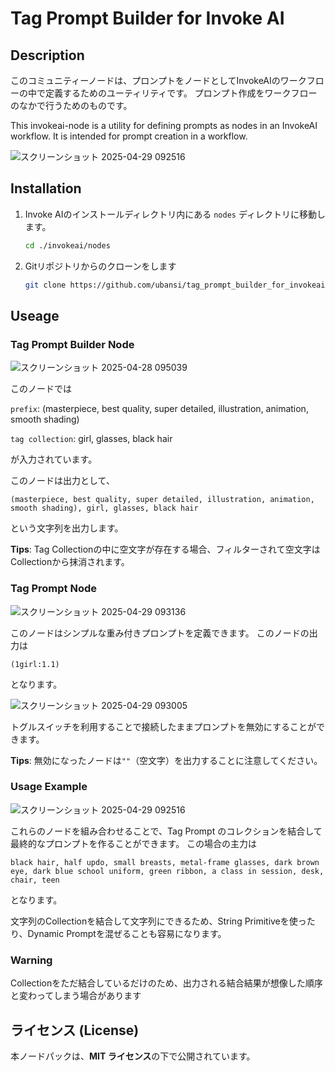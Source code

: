 # Tag Prompt Builder for Invoke AI

## Description
このコミュニティーノードは、プロンプトをノードとしてInvokeAIのワークフローの中で定義するためのユーティリティです。
プロンプト作成をワークフローのなかで行うためのものです。

This invokeai-node is a utility for defining prompts as nodes in an InvokeAI workflow.
It is intended for prompt creation in a workflow.

![スクリーンショット 2025-04-29 092516](https://github.com/user-attachments/assets/ad566004-b52f-4d04-bc83-a80e9b021194)

## Installation
1.  Invoke AIのインストールディレクトリ内にある `nodes` ディレクトリに移動します。
    ```bash
    cd ./invokeai/nodes
    ```

2.  Gitリポジトリからのクローンをします

    ```bash
    git clone https://github.com/ubansi/tag_prompt_builder_for_invokeai.git
    ```
## Useage
### Tag Prompt Builder Node 
![スクリーンショット 2025-04-28 095039](https://github.com/user-attachments/assets/909814c7-d9f1-4fff-a3e0-27064af18a1d)

このノードでは

`prefix`: (masterpiece, best quality, super detailed, illustration, animation, smooth shading)

`tag collection`: girl, glasses, black hair

が入力されています。

このノードは出力として、

```
(masterpiece, best quality, super detailed, illustration, animation, smooth shading), girl, glasses, black hair
```
という文字列を出力します。

**Tips**: Tag Collectionの中に空文字が存在する場合、フィルターされて空文字はCollectionから抹消されます。

### Tag Prompt Node

![スクリーンショット 2025-04-29 093136](https://github.com/user-attachments/assets/95311ed7-4a0d-4f16-a618-262608d0a2c9)

このノードはシンプルな重み付きプロンプトを定義できます。
このノードの出力は
```
(1girl:1.1)
```
となります。

![スクリーンショット 2025-04-29 093005](https://github.com/user-attachments/assets/e2b627ac-79f2-4226-a927-2baac85f151b)

トグルスイッチを利用することで接続したままプロンプトを無効にすることができます。

**Tips**: 無効になったノードは`""`（空文字）を出力することに注意してください。

### Usage Example
![スクリーンショット 2025-04-29 092516](https://github.com/user-attachments/assets/ad566004-b52f-4d04-bc83-a80e9b021194)


これらのノードを組み合わせることで、Tag Prompt のコレクションを結合して最終的なプロンプトを作ることができます。
この場合の主力は

```
black hair, half updo, small breasts, metal-frame glasses, dark brown eye, dark blue school uniform, green ribbon, a class in session, desk, chair, teen
```

となります。

文字列のCollectionを結合して文字列にできるため、String Primitiveを使ったり、Dynamic Promptを混ぜることも容易になります。

### Warning
Collectionをただ結合しているだけのため、出力される結合結果が想像した順序と変わってしまう場合があります


## ライセンス (License)

本ノードパックは、**MIT ライセンス**の下で公開されています。
